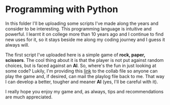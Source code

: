 # Programming with Python

In this folder I'll be uploading some scripts I've made along the years and consider to be interesting. This programming language is intuitive and powerful. I learnt it on college more than 10 years ago and I continue to find new uses for it, so it stays beside me along my coding journey and I guess it always will.

The first script I've uploaded here is a simple game of **rock, paper, scissors**. The cool thing about it is that the player is not put against random choices, but is faced against an **AI**. 
So, where's the fun in just looking at some code? Lukily, I'm providing this [link](https://colab.research.google.com/drive/1nGsyHH4cwaOUN0qnTh44yCracrIyrxED?usp=sharing) to the collab file so anyone can play the game and, if desired, can mail the playlog file back to me. That way I can develop a better, tougher and meaner **AI** (yes, I'll be careful with it).

I really hope you enjoy my game and, as always, tips and recommendations are much appreciated. 
